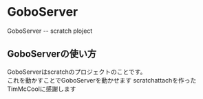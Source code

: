 # GoboServer
GoboServer -- scratch ploject
## GoboServerの使い方
GoboServerはscratchのプロジェクトのことです。<br>
これを動かすことでGoboServerを動かせます
scratchattachを作ったTimMcCoolに感謝します
